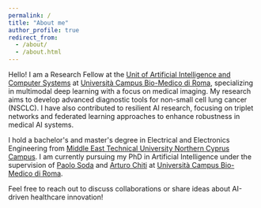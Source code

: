 ```yaml
---
permalink: /
title: "About me"
author_profile: true
redirect_from: 
  - /about/
  - /about.html
---
```


Hello! I am a Research Fellow at the <a href="https://www.linkedin.com/company/arco-unicampus/">Unit of Artificial Intelligence and Computer Systems</a> at <a href="https://www.unicampus.it/en/">Università Campus Bio-Medico di Roma</a>, specializing in multimodal deep learning with a focus on medical imaging. My research aims to develop advanced diagnostic tools for non-small cell lung cancer (NSCLC). I have also contributed to resilient AI research, focusing on triplet networks and federated learning approaches to enhance robustness in medical AI systems.

I hold a bachelor's and master's degree in Electrical and Electronics Engineering from <a href="https://ncc.metu.edu.tr/">Middle East Technical University Northern Cyprus Campus</a>. I am currently pursuing my PhD in Artificial Intelligence under the supervision of <a href="http://www.cosbi-lab.it/paolo-soda/">Paolo Soda</a> and <a href="https://unisr.unifind.cineca.it/get/person/chiti-arturo">Arturo Chiti</a> at <a href="https://www.unicampus.it/en/">Università Campus Bio-Medico di Roma</a>.

Feel free to reach out to discuss collaborations or share ideas about AI-driven healthcare innovation!
